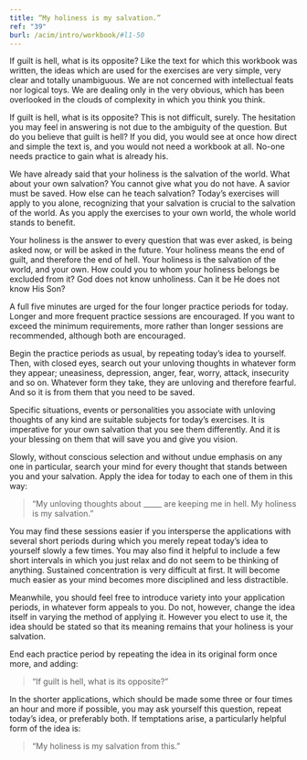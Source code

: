 ```yaml
---
title: “My holiness is my salvation.”
ref: "39"
burl: /acim/intro/workbook/#l1-50
---
```


If guilt is hell, what is its opposite? Like the text for which this
workbook was written, the ideas which are used for the exercises are
very simple, very clear and totally unambiguous. We are not concerned
with intellectual feats nor logical toys. We are dealing only in the very
obvious, which has been overlooked in the clouds of complexity in which
you think you think.

If guilt is hell, what is its opposite? This is not difficult,
surely. The hesitation you may feel in answering is not due to the
ambiguity of the question. But do you believe that guilt is hell? If you
did, you would see at once how direct and simple the text is, and you
would not need a workbook at all. No-one needs practice to gain what is
already his.

We have already said that your holiness is the salvation of the
world. What about your own salvation? You cannot give what you do not
have. A savior must be saved. How else can he teach salvation? Today’s
exercises will apply to you alone, recognizing that your salvation is
crucial to the salvation of the world. As you apply the exercises to
your own world, the whole world stands to benefit.

Your holiness is the answer to every question that was ever asked, is
being asked now, or will be asked in the future. Your holiness means the
end of guilt, and therefore the end of hell. Your holiness is the
salvation of the world, and your own. How could you to whom your
holiness belongs be excluded from it? God does not know unholiness. Can
it be He does not know His Son?

A full five minutes are urged for the four longer practice periods for
today. Longer and more frequent practice sessions are encouraged. If you
want to exceed the minimum requirements, more rather than longer
sessions are recommended, although both are encouraged.

Begin the practice periods as usual, by repeating today’s idea to
yourself. Then, with closed eyes, search out your unloving thoughts in
whatever form they appear; uneasiness, depression, anger, fear, worry,
attack, insecurity and so on. Whatever form they take, they are unloving
and therefore fearful. And so it is from them that you need
to be saved.

Specific situations, events or personalities you associate with unloving
thoughts of any kind are suitable subjects for today’s exercises. It is
imperative for your own salvation that you see them differently. And it
is your blessing on them that will save you and give you vision.

Slowly, without conscious selection and without undue emphasis on any
one in particular, search your mind for every thought that stands
between you and your salvation. Apply the idea for today to each one of
them in this way:

> “My unloving thoughts about \_\_\_\_\_ are keeping me in hell.
> My holiness is my salvation.”

You may find these sessions easier if you intersperse the applications
with several short periods during which you merely repeat today’s idea
to yourself slowly a few times. You may also find it helpful to include a
few short intervals in which you just relax and do not seem to be
thinking of anything. Sustained concentration is very difficult at
first. It will become much easier as your mind becomes more disciplined
and less distractible.

Meanwhile, you should feel free to introduce variety into your
application periods, in whatever form appeals to you. Do not, however,
change the idea itself in varying the method of applying it. However you
elect to use it, the idea should be stated so that its meaning remains
that your holiness is your salvation.

End each practice period by repeating the idea in its original form once
more, and adding:

> “If guilt is hell, what is its opposite?”

In the shorter applications, which should be made some three or four
times an hour and more if possible, you may ask yourself this question,
repeat today’s idea, or preferably both. If temptations arise, a
particularly helpful form of the idea is:

> “My holiness is my salvation from this.”

